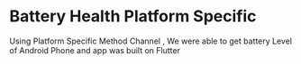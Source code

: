 # **Battery Health** Platform Specific

Using Platform Specific Method Channel , We were able to get battery Level of Android Phone and app was built on Flutter

